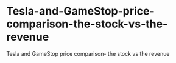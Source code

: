 # Tesla-and-GameStop-price-comparison-the-stock-vs-the-revenue
Tesla and GameStop price comparison- the stock vs the revenue

